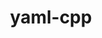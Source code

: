 ---
title: "yaml-cpp"
layout: cache
category: package
meta: {"versions": ["0.6.2", "0.6.3"], "compilers": ["apple-clang@12.0.0", "gcc@8.4.0", "gcc@9.3.0", "gcc@7.5.0", "gcc@7.3.1", "gcc@7.4.0"]}
spec_files: 
 - "yaml-cpp@0.6.3%apple-clang@12.0.0~ipo+pic+shared~tests build_type=Release arch=darwin-catalina-x86_64": spec-0.json
 - "yaml-cpp@0.6.2%gcc@7.4.0~ipo+pic+shared~tests build_type=Release arch=linux-rhel7-power9le": spec-1.json
 - "yaml-cpp@0.6.3%gcc@7.3.1~ipo+pic+shared~tests build_type=Release arch=linux-amzn2-x86_64": spec-2.json
 - "yaml-cpp@0.6.3%gcc@7.5.0~ipo+pic+shared~tests build_type=RelWithDebInfo arch=linux-ubuntu18.04-x86_64": spec-3.json
 - "yaml-cpp@0.6.3%gcc@8.4.0+pic+shared~tests build_type=RelWithDebInfo arch=linux-rhel7-sandybridge": spec-4.json
 - "yaml-cpp@0.6.2%gcc@9.3.0~ipo+pic+shared~tests build_type=Release arch=linux-ubuntu20.04-x86_64": spec-5.json

---